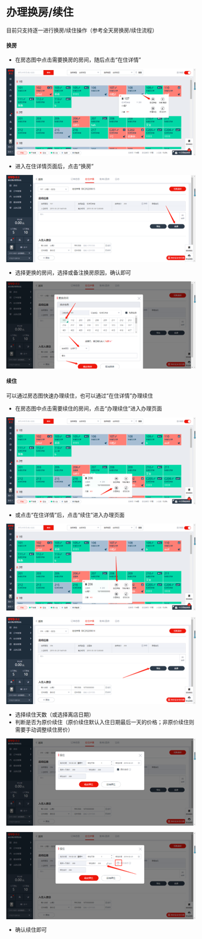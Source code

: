 # 办理换房/续住

目前只支持逐一进行换房/续住操作（参考全天房换房/续住流程）

#### 换房

* 在房态图中点击需要换房的房间，随后点击“在住详情”

![](../../../.gitbook/assets/image%20%28442%29.png)

* 进入在住详情页面后，点击“换房”

![](../../../.gitbook/assets/image%20%28151%29.png)

* 选择更换的房间，选择或备注换房原因，确认即可

![](../../../.gitbook/assets/image%20%28646%29.png)

#### 续住

可以通过房态图快速办理续住，也可以通过“在住详情”办理续住

* 在房态图中点击需要续住的房间，点击“办理续住”进入办理页面

![](../../../.gitbook/assets/image%20%28503%29.png)

* 或点击“在住详情”后，点击“续住”进入办理页面

![](../../../.gitbook/assets/image%20%28109%29.png)

![](../../../.gitbook/assets/image%20%28238%29.png)

* 选择续住天数（或选择离店日期）
* 判断是否为原价续住（原价续住默认入住日期最后一天的价格；非原价续住则需要手动调整续住房价）

![](../../../.gitbook/assets/image%20%2886%29.png)

![](../../../.gitbook/assets/image%20%28959%29.png)

* 确认续住即可

